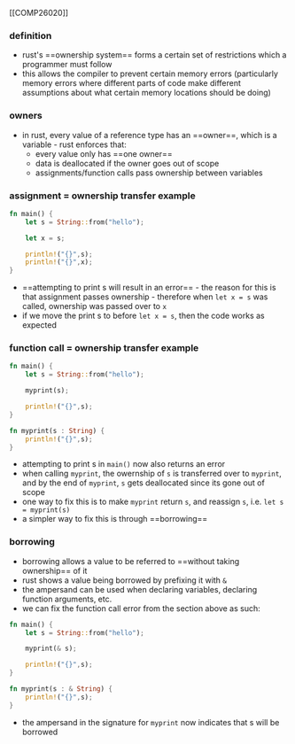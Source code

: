 [[COMP26020]]

### definition
- rust's ==ownership system== forms a certain set of restrictions which a programmer must follow
- this allows the compiler to prevent certain memory errors (particularly memory errors where different parts of code make different assumptions about what certain memory locations should be doing)

### owners
- in rust, every value of a reference type has an ==owner==, which is a variable - rust enforces that:
	- every value only has ==one owner==
	- data is deallocated if the owner goes out of scope
	- assignments/function calls pass ownership between variables

### assignment = ownership transfer example
```rust
fn main() {
	let s = String::from("hello");

	let x = s;

	println!("{}",s);
	println!("{}",x);
}
```
- ==attempting to print s will result in an error== - the reason for this is that assignment passes ownership - therefore when `let x = s` was called, ownership was passed over to `x`
- if we move the print s to before `let x = s`, then the code works as expected

### function call = ownership transfer example
```rust
fn main() {
	let s = String::from("hello");

	myprint(s);

	println!("{}",s);
}

fn myprint(s : String) {
	println!("{}",s);
}
```
- attempting to print s in `main()` now also returns an error
- when calling `myprint`, the owernship of `s` is transferred over to `myprint`, and by the end of `myprint`, `s` gets deallocated since its gone out of scope
- one way to fix this is to make `myprint` return `s`, and reassign `s`, i.e. `let s = myprint(s)`
- a simpler way to fix this is through ==borrowing==

### borrowing
- borrowing allows a value to be referred to ==without taking ownership== of it
- rust shows a value being borrowed by prefixing it with `&`
- the ampersand can be used when declaring variables, declaring function arguments, etc.
- we can fix the function call error from the section above as such:
```rust
fn main() {
	let s = String::from("hello");

	myprint(& s);

	println!("{}",s);
}

fn myprint(s : & String) {
	println!("{}",s);
}
```
- the ampersand in the signature for `myprint` now indicates that s will be borrowed